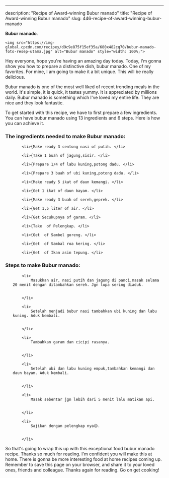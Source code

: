 ---
description: "Recipe of Award-winning Bubur manado"
title: "Recipe of Award-winning Bubur manado"
slug: 446-recipe-of-award-winning-bubur-manado

<p>
	<strong>Bubur manado</strong>. 
	
</p>
<p>
	
	<img src="https://img-global.cpcdn.com/recipes/d9c9e875f15ef35a/680x482cq70/bubur-manado-foto-resep-utama.jpg" alt="Bubur manado" style="width: 100%;">
	
	
</p>
<p>
	Hey everyone, hope you're having an amazing day today. Today, I'm gonna show you how to prepare a distinctive dish, bubur manado. One of my favorites. For mine, I am going to make it a bit unique. This will be really delicious.
</p>
	
<p>
	Bubur manado is one of the most well liked of recent trending meals in the world. It's simple, it is quick, it tastes yummy. It is appreciated by millions daily. Bubur manado is something which I've loved my entire life. They are nice and they look fantastic.
</p>
<p>
	
</p>

<p>
To get started with this recipe, we have to first prepare a few ingredients. You can have bubur manado using 13 ingredients and 6 steps. Here is how you can achieve it.
</p>

<h3>The ingredients needed to make Bubur manado:</h3>

<ol>
	
		<li>{Make ready 3 centong nasi of putih. </li>
	
		<li>{Take 1 buah of jagung,sisir. </li>
	
		<li>{Prepare 1/4 of labu kuning,potong dadu. </li>
	
		<li>{Prepare 3 buah of ubi kuning,potong dadu. </li>
	
		<li>{Make ready 5 ikat of daun kemangi. </li>
	
		<li>{Get 1 ikat of daun bayam. </li>
	
		<li>{Make ready 3 buah of sereh,geprek. </li>
	
		<li>{Get 1,5 liter of air. </li>
	
		<li>{Get Secukupnya of garam. </li>
	
		<li>{Take  of Pelengkap. </li>
	
		<li>{Get  of Sambel goreng. </li>
	
		<li>{Get  of Sambal roa kering. </li>
	
		<li>{Get  of Ikan asin tepung. </li>
	
</ol>
<p>
	
</p>

<h3>Steps to make Bubur manado:</h3>

<ol>
	
		<li>
			Masukkan air, nasi putih dan jagung di panci,masak selama 20 menit dengan ditambahkan sereh. Jgn lupa sering diaduk.
			
			
		</li>
	
		<li>
			Setelah menjadi bubur nasi tambahkan ubi kuning dan labu kuning. Aduk kembali.
			
			
		</li>
	
		<li>
			Tambahkan garam dan cicipi rasanya.
			
			
		</li>
	
		<li>
			Setelah ubi dan labu kuning empuk,tambahkan kemangi dan daun bayam. Aduk kembali.
			
			
		</li>
	
		<li>
			Masak sebentar jgn lebih dari 5 menit lalu matikan api.
			
			
		</li>
	
		<li>
			Sajikan dengan pelengkap nya😊.
			
			
		</li>
	
</ol>

<p>
	
</p>

<p>
	So that's going to wrap this up with this exceptional food bubur manado recipe. Thanks so much for reading. I'm confident you will make this at home. There is gonna be more interesting food at home recipes coming up. Remember to save this page on your browser, and share it to your loved ones, friends and colleague. Thanks again for reading. Go on get cooking!
</p>
